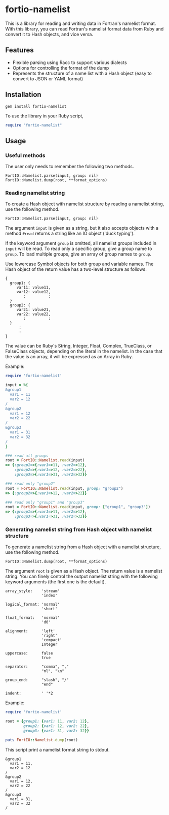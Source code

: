 
fortio-namelist
===============

This is a library for reading and writing data in Fortran's namelist format. With this library, you can read Fortran's namelist format data from Ruby and convert it to Hash objects, and vice versa. 

Features
--------

* Flexible parsing using Racc to support various dialects
* Options for controlling the format of the dump
* Represents the structure of a name list with a Hash object (easy to convert to JSON or YAML format)

Installation
------------

    gem install fortio-namelist

To use the library in your Ruby script, 

```ruby
require "fortio-namelist"
```

Usage
------

### Useful methods

The user only needs to remember the following two methods.

    FortIO::Namelist.parse(input, group: nil)
    FortIO::Namelist.dump(root, **format_options)

### Reading namelist string

To create a Hash object with namelist structure by reading a namelist string, use the following method.

    FortIO::Namelist.parse(input, group: nil)

The argument `input` is given as a string, but it also accepts objects with a method `#read` returns a string like an IO object ('duck typing'). 

If the keyword argument `group` is omitted, all namelist groups included in `input` will be read. To read only a specific group, give a group name to `group`. To load multiple groups, give an array of group names to `group`.

Use lowercase Symbol objects for both group and variable names. The Hash object of the return value has a two-level structure as follows.

    {
      group1: {
         var11: value11,
         var12: value12, 
            :          :
      }
      group2: {
         var21: value21,
         var22: value22,
            :          :
      }
          :        
          :
    }

The value can be Ruby's String, Integer, Float, Complex, TrueClass, or FalseClass objects, depending on the literal in the namelist. In the case that the value is an array, it will be expressed as an Array in Ruby.

Example:

```ruby
require 'fortio-namelist'

input = %{
&group1
  var1 = 11
  var2 = 12
/
&group2
  var1 = 12
  var2 = 22
/
&group3
  var1 = 31
  var2 = 32
/
}

### read all groups
root = FortIO::Namelist.read(input)
=> {:group1=>{:var1=>11, :var2=>12},
    :group2=>{:var1=>12, :var2=>22},
    :group3=>{:var1=>31, :var2=>32}}

### read only "group2"
root = FortIO::Namelist.read(input, group: "group2")
=> {:group2=>{:var1=>12, :var2=>22}}

### read only "group1" and "group3"
root = FortIO::Namelist.read(input, group: ["group1", "group3"])
=> {:group1=>{:var1=>11, :var2=>12}, 
    :group3=>{:var1=>31, :var2=>32}}

```

### Generating namelist string from Hash object with namelist structure

To generate a namelist string from a Hash object with a namelist structure, use the following method.

    FortIO::Namelist.dump(root, **format_options)

The argument `root` is given as a Hash object. The return value is a namelist string. You can finely control the output namelist string with the following keyword arguments (the first one is the default).

    array_style:    'stream'
                    'index'   
                    
    logical_format: 'normal'
                    'short'

    float_format:   'normal'
                    'd0'

    alignment:      'left'
                    'right'
                    'compact'
                    Integer

    uppercase:      false
                    true
    
    separator:      "comma", ","
                    "nl", "\n"

    group_end:      "slash", "/"
                    "end"
                    
    indent:         ' '*2

Example:

```ruby
require 'fortio-namelist'

root = {group1: {var1: 11, var2: 12},
        group2: {var1: 12, var2: 22},
        group3: {var1: 31, var2: 32}}

puts FortIO::Namelist.dump(root)
```

This script print a namelist format string to stdout.

    &group1
      var1 = 11,
      var2 = 12
    /
    &group2
      var1 = 12,
      var2 = 22
    /
    &group3
      var1 = 31,
      var2 = 32
    /
